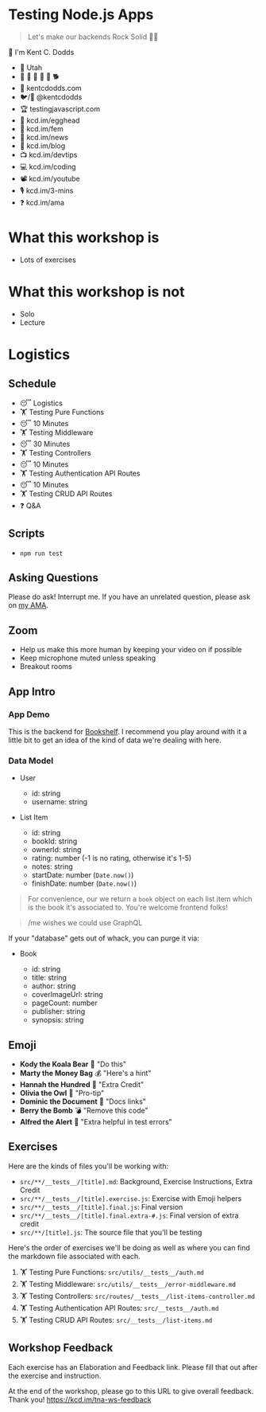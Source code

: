 # Testing Node.js Apps

> Let's make our backends Rock Solid 🗿💪

👋 I'm Kent C. Dodds

- 🏡 Utah
- 👩 👧 👦 👦 👦 🐕
- 🏢 kentcdodds.com
- 🐦/🐙 @kentcdodds
- 🏆 testingjavascript.com
- 🥚 kcd.im/egghead
- 🥋 kcd.im/fem
- 💌 kcd.im/news
- 📝 kcd.im/blog
- 📺 kcd.im/devtips
- 💻 kcd.im/coding
- 📽 kcd.im/youtube
- 🎙 kcd.im/3-mins
- ❓ kcd.im/ama

# What this workshop is

- Lots of exercises

# What this workshop is not

- Solo
- Lecture

# Logistics

## Schedule

- 😴 Logistics
- 🏋 Testing Pure Functions
- 😴 10 Minutes
- 🏋 Testing Middleware
- 😴 30 Minutes
- 🏋 Testing Controllers
- 😴 10 Minutes
- 🏋 Testing Authentication API Routes
- 😴 10 Minutes
- 🏋 Testing CRUD API Routes
- ❓ Q&A

## Scripts

- `npm run test`

## Asking Questions

Please do ask! Interrupt me. If you have an unrelated question, please ask on
[my AMA](https://kcd.im/ama).

## Zoom

- Help us make this more human by keeping your video on if possible
- Keep microphone muted unless speaking
- Breakout rooms

## App Intro

### App Demo

This is the backend for [Bookshelf](https://the-react-bookshelf.netlify.com/). I
recommend you play around with it a little bit to get an idea of the kind of
data we're dealing with here.

### Data Model

- User

  - id: string
  - username: string

- List Item

  - id: string
  - bookId: string
  - ownerId: string
  - rating: number (-1 is no rating, otherwise it's 1-5)
  - notes: string
  - startDate: number (`Date.now()`)
  - finishDate: number (`Date.now()`)

> For convenience, our we return a `book` object on each list item which is the
> book it's associated to. You're welcome frontend folks!

> /me wishes we could use GraphQL

If your "database" gets out of whack, you can purge it via:

- Book

  - id: string
  - title: string
  - author: string
  - coverImageUrl: string
  - pageCount: number
  - publisher: string
  - synopsis: string

## Emoji

- **Kody the Koala Bear** 🐨 "Do this"
- **Marty the Money Bag** 💰 "Here's a hint"
- **Hannah the Hundred** 💯 "Extra Credit"
- **Olivia the Owl** 🦉 "Pro-tip"
- **Dominic the Document** 📜 "Docs links"
- **Berry the Bomb** 💣 "Remove this code"
- **Alfred the Alert** 🚨 "Extra helpful in test errors"

## Exercises

Here are the kinds of files you'll be working with:

- `src/**/__tests__/[title].md`: Background, Exercise Instructions, Extra Credit
- `src/**/__tests__/[title].exercise.js`: Exercise with Emoji helpers
- `src/**/__tests__/[title].final.js`: Final version
- `src/**/__tests__/[title].final.extra-#.js`: Final version of extra credit
- `src/**/[title].js`: The source file that you'll be testing

Here's the order of exercises we'll be doing as well as where you can find the
markdown file associated with each.

1.  🏋 Testing Pure Functions: `src/utils/__tests__/auth.md`
2.  🏋 Testing Middleware: `src/utils/__tests__/error-middleware.md`
3.  🏋 Testing Controllers: `src/routes/__tests__/list-items-controller.md`
4.  🏋 Testing Authentication API Routes: `src/__tests__/auth.md`
5.  🏋 Testing CRUD API Routes: `src/__tests__/list-items.md`

## Workshop Feedback

Each exercise has an Elaboration and Feedback link. Please fill that out after
the exercise and instruction.

At the end of the workshop, please go to this URL to give overall feedback.
Thank you! https://kcd.im/tna-ws-feedback
